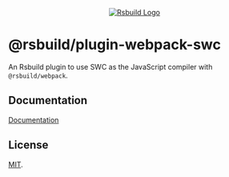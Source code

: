 <p align="center">
  <a href="https://rsbuild.dev" target="blank"><img src="https://assets.rspack.dev/rsbuild/rsbuild-banner.png" alt="Rsbuild Logo" /></a>
</p>

# @rsbuild/plugin-webpack-swc

An Rsbuild plugin to use SWC as the JavaScript compiler with `@rsbuild/webpack`.

## Documentation

[Documentation](https://rsbuild.dev/plugins/list/plugin-webpack-swc)

## License

[MIT](https://github.com/web-infra-dev/rsbuild/blob/main/LICENSE).
